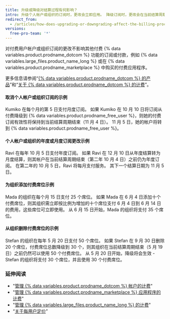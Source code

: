 ```yaml
---
title: 升级或降级对结算过程有何影响？
intro: 升级个人帐户或组织的订阅时，更改会立即应用。 降级订阅时，更改会在当前结算周期结束时应用。
redirect_from:
  - /articles/how-does-upgrading-or-downgrading-affect-the-billing-process
versions:
  free-pro-team: '*'
---
```


对付费用户帐户或组织订阅的更改不影响其他付费 {% data variables.product.prodname_dotcom %} 功能的订阅或付款，例如 {% data variables.large_files.product_name_long %} 或在 {% data variables.product.prodname_marketplace %} 中购买的付费应用程序。

更多信息请参阅“[{% data variables.product.prodname_dotcom %} 的产品](/articles/github-s-products)”和“[关于 {% data variables.product.prodname_dotcom %} 的计费](/articles/about-billing-on-github)”。

#### 取消个人帐户或组织订阅的示例

Kumiko 在每个月的第 5 日支付月度订阅。 如果 Kumiko 在 10 月 10 日将订阅从付费降级到 {% data variables.product.prodname_free_user %}，则她的付费订阅有效性将保持到当前结算周期结束（11 月 4 日）。 11 月 5 日，她的帐户将转到 {% data variables.product.prodname_free_user %}。

#### 个人帐户或组织的年度或月度订阅更改示例

Ravi 在每年 10 月 5 日支付年度订阅。 如果 Ravi 在 12 月 10 日从年度结算转为月度结算，则其帐户在当前结算周期结束（第二年 10 月 4 日）之前仍为年度订阅。 在第二年的 10 月 5 日，Ravi 将每月支付服务。 其下一个结算日期为 11 月 5 日。

#### 为组织添加付费席位示例

Mada 的组织在每个月 15 日支付 25 个席位。 如果 Mada 在 6 月 4 日添加十个付费席位，则其组织需立即按比例为增加的十个席位支付 6 月 4 日到 6 月 14 日的费用，这些席位可立即使用。 从 6 月 15 日开始，Mada 的组织将支付 35 个席位。

#### 从组织删除付费席位的示例

Stefan 的组织在每年 5 月 20 日支付 50 个席位。 如果 Stefan 在 9 月 30 日删除 20 个席位，付费席位总数降级到 30 个，则其组织在当前结算周期结束（5 月 19 日）之前仍然可以使用 50 个付费席位。 从 5 月 20 日开始，降级将会生效 - Stefan 的组织将支付 30 个席位，并且使用 30 个付费席位。

### 延伸阅读

- "[管理 {% data variables.product.prodname_dotcom %} 帐户的计费](/articles/managing-billing-for-your-github-account)"
- "[管理 {% data variables.product.prodname_marketplace %} 应用程序的计费](/articles/managing-billing-for-github-marketplace-apps)"
- "[管理 {% data variables.large_files.product_name_long %} 的计费](/articles/managing-billing-for-git-large-file-storage)"
- “[关于每用户定价](/articles/about-per-user-pricing)”
